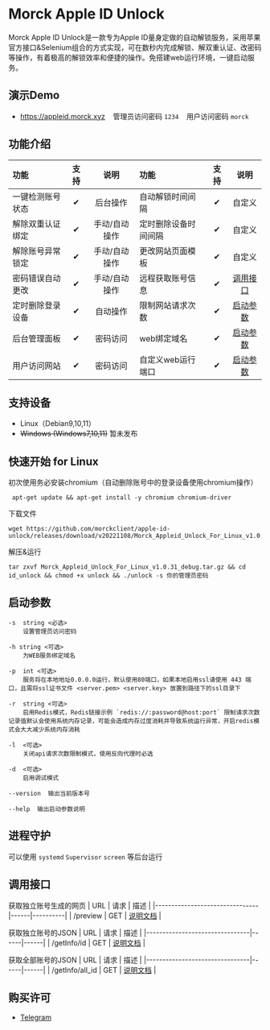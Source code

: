 # Morck Apple ID Unlock

Morck Apple ID Unlock是一款专为Apple ID量身定做的自动解锁服务，采用苹果官方接口&Selenium组合的方式实现，可在数秒内完成解锁、解双重认证、改密码等操作，有着极高的解锁效率和便捷的操作。免搭建web运行环境，一键启动服务。


## 演示Demo

 * https://appleid.morck.xyz &nbsp;&nbsp; 管理员访问密码 `1234` &nbsp;&nbsp; 用户访问密码 `morck`

## 功能介绍

| 功能                   | 支持 | 说明 | 功能                   | 支持 | 说明 |
|:-----------------------|:------:|:---------:|:-----------------------|:------:|:------:|
| 一键检测账号状态        | ✔︎   | 后台操作 | 自动解锁时间间隔  | ✔︎   | 自定义 |
| 解除双重认证绑定        | ✔︎   | 手动/自动操作 | 定时删除设备时间间隔  | ✔︎   | 自定义 |
| 解除账号异常锁定        | ✔︎   | 手动/自动操作 | 更改网站页面模板      | ✔︎   | 自定义 |
| 密码错误自动更改        | ✔︎   | 手动/自动操作 | 远程获取账号信息        | ✔︎   |  [调用接口](https://github.com/morckclient/apple-id-unlock/blob/main/README.md#%E8%B0%83%E7%94%A8%E6%8E%A5%E5%8F%A3) |
| 定时删除登录设备        | ✔︎   | 自动操作 | 限制网站请求次数        | ✔︎   |  [启动参数](https://github.com/morckclient/apple-id-unlock/blob/main/README.md#%E5%90%AF%E5%8A%A8%E5%8F%82%E6%95%B0) |
| 后台管理面板           | ✔︎   | 密码访问 | web绑定域名            | ✔︎   |  [启动参数](https://github.com/morckclient/apple-id-unlock/blob/main/README.md#%E5%90%AF%E5%8A%A8%E5%8F%82%E6%95%B0) |
| 用户访问网站           | ✔︎   | 密码访问 | 自定义web运行端口      | ✔︎   |  [启动参数](https://github.com/morckclient/apple-id-unlock/blob/main/README.md#%E5%90%AF%E5%8A%A8%E5%8F%82%E6%95%B0) |


## 支持设备

 * Linux（Debian9,10,11）
 * ~~Windows (Windows7,10,11)~~ 暂未发布
 
## 快速开始 for Linux

初次使用务必安装chromium（自动删除账号中的登录设备使用chromium操作）

     apt-get update && apt-get install -y chromium chromium-driver
    
下载文件

    wget https://github.com/morckclient/apple-id-unlock/releases/download/v20221108/Morck_Appleid_Unlock_For_Linux_v1.0.31_debug.tar.gz
    
解压&运行

    tar zxvf Morck_Appleid_Unlock_For_Linux_v1.0.31_debug.tar.gz && cd id_unlock && chmod +x unlock && ./unlock -s 你的管理员密码
    
## 启动参数
    -s  string <必选>
		设置管理员访问密码

	-h string <可选>
		为WEB服务绑定域名

	-p  int <可选>
		服务将在本地地址0.0.0.0运行，默认使用80端口，如果本地启用ssl请使用 443 端口，且需将ssl证书文件 <server.pem> <server.key> 放置到路径下的ssl目录下

	-r  string <可选>
		启用Redis模式，Redis链接示例 `redis://:password@host:port` 限制请求次数记录值默认会使用系统内存记录，可能会造成内存过度消耗并导致系统运行异常，开启redis模式会大大减少系统内存消耗

	-l  <可选>
		关闭api请求次数限制模式，使用反向代理时必选
 
	-d  <可选>
		启用调试模式
 
	--version  输出当前版本号

	--help  输出启动参数说明

    
## 进程守护

可以使用 `systemd` `Supervisor` `screen` 等后台运行

## 调用接口

获取独立账号生成的网页
| URL                            | 请求  | 描述 |
|--------------------------------|------|----------|
| /preview                       | GET  | [说明文档](https://github.com/morckclient/apple-id-unlock/blob/main/api.md#1%E8%8E%B7%E5%8F%96%E7%8B%AC%E7%AB%8B%E8%B4%A6%E5%8F%B7%E7%94%9F%E6%88%90%E7%9A%84%E7%BD%91%E9%A1%B5) |


获取独立账号的JSON
| URL                            | 请求  | 描述 |
|--------------------------------|------|------|
| /getInfo/id                    | GET  | [说明文档](https://github.com/morckclient/apple-id-unlock/blob/main/api.md#2%E8%8E%B7%E5%8F%96%E7%8B%AC%E7%AB%8B%E8%B4%A6%E5%8F%B7%E7%9A%84json) |


获取全部账号的JSON
| URL                            | 请求  | 描述 |
|--------------------------------|------|------|
| /getInfo/all_id                | GET  | [说明文档](https://github.com/morckclient/apple-id-unlock/blob/main/api.md#3%E8%8E%B7%E5%8F%96%E5%85%A8%E9%83%A8%E8%B4%A6%E5%8F%B7%E7%9A%84json) |


    
## 购买许可

 * [Telegram](https://t.me/morck_hh)
